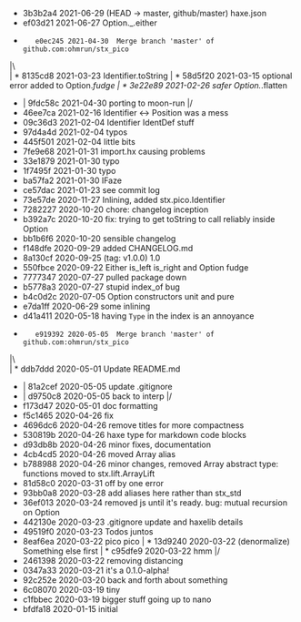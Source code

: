* 	 3b3b2a4 2021-06-29  (HEAD -> master, github/master) haxe.json
* 	 ef03d21 2021-06-27  Option._.either
*   	 e0ec245 2021-04-30  Merge branch 'master' of github.com:ohmrun/stx_pico
|\  
| * 	 8135cd8 2021-03-23  Identifier.toString
| * 	 58d5f20 2021-03-15  optional error added to Option._fudge
| * 	 3e22e89 2021-02-26  safer Option._.flatten
* | 	 9fdc58c 2021-04-30  porting to moon-run
|/  
* 	 46ee7ca 2021-02-16  Identifier <-> Position was a mess
* 	 09c36d3 2021-02-04  Identifier IdentDef stuff
* 	 97d4a4d 2021-02-04  typos
* 	 445f501 2021-02-04  little bits
* 	 7fe9e68 2021-01-31  import.hx causing problems
* 	 33e1879 2021-01-30  typo
* 	 1f7495f 2021-01-30  typo
* 	 ba57fa2 2021-01-30  IFaze
* 	 ce57dac 2021-01-23  see commit log
* 	 73e57de 2020-11-27  Inlining, added stx.pico.Identifier
* 	 7282227 2020-10-20  chore: changelog inception
* 	 b392a7c 2020-10-20  fix: trying to get toString to call reliably inside Option
* 	 bb1b6f6 2020-10-20  sensible changelog
* 	 f148dfe 2020-09-29  added CHANGELOG.md
* 	 8a130cf 2020-09-25  (tag: v1.0.0) 1.0
* 	 550fbce 2020-09-22  Either is_left is_right and Option fudge
* 	 7777347 2020-07-27  pulled package down
* 	 b5778a3 2020-07-27  stupid index_of bug
* 	 b4c0d2c 2020-07-05  Option constructors unit and pure
* 	 e7da1ff 2020-06-29  some inlining
* 	 d41a411 2020-05-18  having `Type` in the index is an annoyance
*   	 e919392 2020-05-05  Merge branch 'master' of github.com:ohmrun/stx_pico
|\  
| * 	 ddb7ddd 2020-05-01  Update README.md
* | 	 81a2cef 2020-05-05  update .gitignore
* | 	 d9750c8 2020-05-05  back to interp
|/  
* 	 f173d47 2020-05-01  doc formatting
* 	 f5c1465 2020-04-26  fix
* 	 4696dc6 2020-04-26  remove titles for more compactness
* 	 530819b 2020-04-26  haxe type for markdown code blocks
* 	 d93db8b 2020-04-26  minor fixes, documentation
* 	 4cb4cd5 2020-04-26  moved Array alias
* 	 b788988 2020-04-26  minor changes, removed Array abstract type: functions moved to stx.lift.ArrayLift
* 	 81d58c0 2020-03-31  off by one error
* 	 93bb0a8 2020-03-28  add aliases here rather than stx_std
* 	 36ef013 2020-03-24  removed js until it's ready. bug: mutual recursion on Option
* 	 442130e 2020-03-23  .gitignore update and haxelib details
* 	 49519f0 2020-03-23  Todos juntos
* 	 8eaf6ea 2020-03-22  pico pico
| * 	 13d9240 2020-03-22  (denormalize) Something else first
| * 	 c95dfe9 2020-03-22  hmm
|/  
* 	 2461398 2020-03-22  removing distancing
* 	 0347a33 2020-03-21  it's a 0.1.0-alpha!
* 	 92c252e 2020-03-20  back and forth about something
* 	 6c08070 2020-03-19  tiny
* 	 c1fbbec 2020-03-19  bigger stuff going up to nano
* 	 bfdfa18 2020-01-15  initial